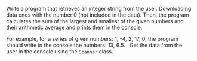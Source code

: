 Write a program that retrieves an integer string from the user. Downloading data ends with the number 0 (not included in the data). Then, the program calculates the sum of the largest and smallest of the given numbers and their arithmetic average and prints them in the console.

For example, for a series of given numbers: 1, -4, 2, 17, 0, the program should write in the console the numbers: 13, 6.5.
 
Get the data from the user in the console using the `Scanner` class.